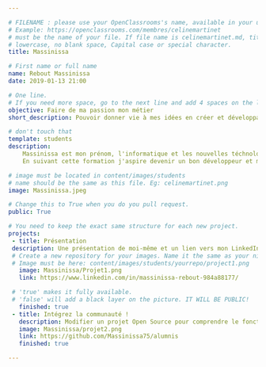 ```yaml
---

# FILENAME : please use your OpenClassrooms's name, available in your url.
# Example: https://openclassrooms.com/membres/celinemartinet
# must be the name of your file. If file name is celinemartinet.md, title is celinemartinet.
# lowercase, no blank space, Capital case or special character.
title: Massinissa

# First name or full name
name: Rebout Massinissa
date: 2019-01-13 21:00

# One line.
# If you need more space, go to the next line and add 4 spaces on the left, as in 'description'.
objective: Faire de ma passion mon métier 
short_description: Pouvoir donner vie à mes idées en créer et développant des applications et participer à des projets intéressant, être utile et faire partie de la famille nombreuse des développeurs

# don't touch that
template: students
description: 
    Massinissa est mon prénom, l'informatique et les nouvelles téchnologies sont ma passion.
    En suivant cette formation j'aspire devenir un bon développeur et m'épanouir dans ma vie professionelle en travaillant dans un mileux qui me passione et que j'aime

# image must be located in content/images/students
# name should be the same as this file. Eg: celinemartinet.png
image: Massinissa.jpeg

# Change this to True when you do you pull request.
public: True

# You need to keep the exact same structure for each new project.
projects:
 - title: Présentation
 description: Une présentation de moi-même et un lien vers mon LinkedIn.
 # Create a new repository for your images. Name it the same as your nickname and profile picture.
 # Image must be here: content/images/students/yourrepo/project1.png
   image: Massinissa/Projet1.png
   link: https://www.linkedin.com/in/massinissa-rebout-984a88177/

 # 'true' makes it fully available.
 # 'false' will add a black layer on the picture. IT WILL BE PUBLIC!
   finished: true
 - title: Intégrez la communauté !
   description: Modifier un projet Open Source pour comprendre le fonctionnement de Git, de Github et des pull requests
   image: Massinissa/projet2.png
   link: https://github.com/Massinissa75/alumnis
   finished: true

---
```

